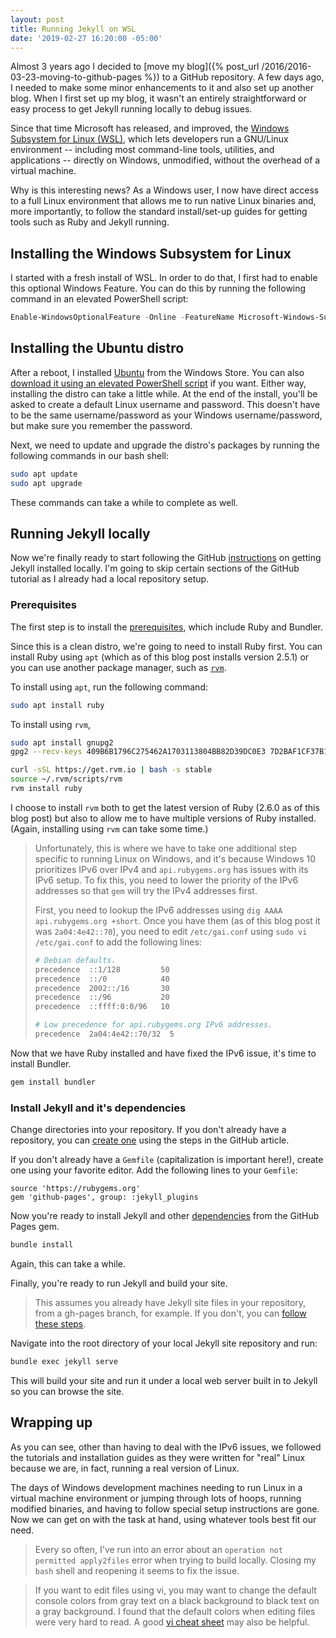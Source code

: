```yaml
---
layout: post
title: Running Jekyll on WSL
date: '2019-02-27 16:20:00 -05:00'
---
```


Almost 3 years ago I decided to [move my blog]({% post_url /2016/2016-03-23-moving-to-github-pages %}) to a GitHub repository. A few days ago, I needed to make some minor enhancements to it and also set up another blog. When I first set up my blog, it wasn't an entirely straightforward or easy process to get Jekyll running locally to debug issues. 

Since that time Microsoft has released, and improved, the [Windows Subsystem for Linux (WSL)](https://docs.microsoft.com/en-us/windows/wsl/about), which lets developers run a GNU/Linux environment -- including most command-line tools, utilities, and applications -- directly on Windows, unmodified, without the overhead of a virtual machine.

Why is this interesting news? As a Windows user, I now have direct access to a full Linux environment that allows me to run native Linux binaries and, more importantly, to follow the standard install/set-up guides for getting tools such as Ruby and Jekyll running.

## Installing the Windows Subsystem for Linux
I started with a fresh install of WSL. In order to do that, I first had to enable this optional Windows Feature. You can do this by running the following command in an elevated PowerShell script: 

```powershell
Enable-WindowsOptionalFeature -Online -FeatureName Microsoft-Windows-Subsystem-Linux
```

## Installing the Ubuntu distro
After a reboot, I installed [Ubuntu](https://www.microsoft.com/store/p/ubuntu/9nblggh4msv6) from the Windows Store. You can also [download it using an elevated PowerShell script](https://docs.microsoft.com/en-us/windows/wsl/install-manual) if you want. Either way, installing the distro can take a little while. At the end of the install, you'll be asked to create a default Linux username and password. This doesn't have to be the same username/password as your Windows username/password, but make sure you remember the password.

Next, we need to update and upgrade the distro's packages by running the following commands in our bash shell:

```bash
sudo apt update
sudo apt upgrade
```

These commands can take a while to complete as well.

## Running Jekyll locally
Now we're finally ready to start following the GitHub [instructions](https://help.github.com/en/articles/setting-up-your-github-pages-site-locally-with-jekyll) on getting Jekyll installed locally. I'm going to skip certain sections of the GitHub tutorial as I already had a local repository setup.

### Prerequisites

The first step is to install the [prerequisites](https://help.github.com/en/articles/setting-up-your-github-pages-site-locally-with-jekyll#requirements), which include Ruby and Bundler.

Since this is a clean distro, we're going to need to install Ruby first. You can install Ruby using `apt` (which as of this blog post installs version 2.5.1) or you can use another package manager, such as [`rvm`](http://rvm.io/). 

To install using `apt`, run the following command:

```bash
sudo apt install ruby
```

To install using `rvm`, 

```bash
sudo apt install gnupg2
gpg2 --recv-keys 409B6B1796C275462A1703113804BB82D39DC0E3 7D2BAF1CF37B13E2069D6956105BD0E739499BDB

curl -sSL https://get.rvm.io | bash -s stable
source ~/.rvm/scripts/rvm
rvm install ruby
```

I choose to install `rvm` both to get the latest version of Ruby (2.6.0 as of this blog post) but also to allow me to have multiple versions of Ruby installed. (Again, installing using `rvm` can take some time.)

> Unfortunately, this is where we have to take one additional step specific to running Linux on Windows, and it's because Windows 10 prioritizes IPv6 over IPv4 and `api.rubygems.org` has issues with its IPv6 setup. To fix this, you need to lower the priority of the IPv6 addresses so that `gem` will try the IPv4 addresses first.
>
> First, you need to lookup the IPv6 addresses using `dig AAAA api.rubygems.org +short`. Once you have them (as of this blog post it was `2a04:4e42::70`), you need to edit `/etc/gai.conf` using `sudo vi /etc/gai.conf` to add the following lines:
>
>```bash
># Debian defaults.
>precedence  ::1/128         50
>precedence  ::/0            40
>precedence  2002::/16       30
>precedence  ::/96           20
>precedence  ::ffff:0:0/96   10
>
># Low precedence for api.rubygems.org IPv6 addresses.
>precedence  2a04:4e42::70/32  5
>```

Now that we have Ruby installed and have fixed the IPv6 issue, it's time to install Bundler. 

```bash
gem install bundler
```

### Install Jekyll and it's dependencies

Change directories into your repository. If you don't already have a repository, you can [create one](https://help.github.com/en/articles/setting-up-your-github-pages-site-locally-with-jekyll#step-1-create-a-local-repository-for-your-jekyll-site) using the steps in the GitHub article.

If you don't already have a `Gemfile` (capitalization is important here!), create one using your favorite editor. Add the following lines to your `Gemfile`:

```
source 'https://rubygems.org'
gem 'github-pages', group: :jekyll_plugins
```

Now you're ready to install Jekyll and other [dependencies](https://pages.github.com/versions/) from the GitHub Pages gem.

```bash
bundle install
```

Again, this can take a while.

Finally, you're ready to run Jekyll and build your site. 

> This assumes you already have Jekyll site files in your repository, from a gh-pages branch, for example. If you don't, you can [follow these steps](https://help.github.com/en/articles/setting-up-your-github-pages-site-locally-with-jekyll#step-3-optional-generate-jekyll-site-files).

Navigate into the root directory of your local Jekyll site repository and run:

```bash
bundle exec jekyll serve
```

This will build your site and run it under a local web server built in to Jekyll so you can browse the site.

## Wrapping up
As you can see, other than having to deal with the IPv6 issues, we followed the tutorials and installation guides as they were written for "real" Linux because we are, in fact, running a real version of Linux.

The days of Windows development machines needing to run Linux in a virtual machine environment or jumping through lots of hoops, running modified binaries, and having to follow special setup instructions are gone. Now we can get on with the task at hand, using whatever tools best fit our need.

> Every so often, I've run into an error about an `operation not permitted apply2files` error when trying to build locally. Closing my `bash` shell and reopening it seems to fix the issue.

> If you want to edit files using vi, you may want to change the default console colors from gray text on a black background to black text on a gray background. I found that the default colors when editing files were very hard to read. A good [vi cheat sheet](https://ryanstutorials.net/linuxtutorial/cheatsheetvi.php) may also be helpful.
